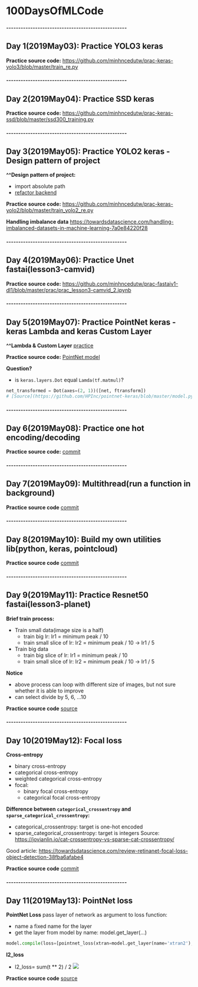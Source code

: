 # 100DaysOfMLCode

#### --------------------------------------------------
## Day 1(2019May03): Practice YOLO3 keras

**Practice source code:** https://github.com/minhncedutw/prac-keras-yolo3/blob/master/train_re.py

#### --------------------------------------------------
## Day 2(2019May04): Practice SSD keras

**Practice source code:** https://github.com/minhncedutw/prac-keras-ssd/blob/master/ssd300_training.py

#### --------------------------------------------------
## Day 3(2019May05): Practice YOLO2 keras - Design pattern of project

**^^Design pattern of project:**
 - import absolute path
 - [refactor backend](https://github.com/minhncedutw/handbook/blob/master/python_tips/backend.py)

**Practice source code:** https://github.com/minhncedutw/prac-keras-yolo2/blob/master/train_yolo2_re.py

**Handling imbalance data** https://towardsdatascience.com/handling-imbalanced-datasets-in-machine-learning-7a0e84220f28

#### --------------------------------------------------
## Day 4(2019May06): Practice Unet fastai(lesson3-camvid)

**Practice source code:** https://github.com/minhncedutw/prac-fastaiv1-dl1/blob/master/prac/prac_lesson3-camvid_2.ipynb

#### --------------------------------------------------
## Day 5(2019May07): Practice PointNet keras - keras Lambda and keras Custom Layer

**^^Lambda & Custom Layer** [practice](https://github.com/minhncedutw/handbook/blob/master/python_tips/keras_tips.md)

**Practice source code:** [PointNet model](./prac_codes/day05/)

**Question?** 
 - is `keras.layers.Dot` equal `Lamda(tf.matmul)`?
```python
net_transformed = Dot(axes=(2, 1))([net, ftransform])
# [Source](https://github.com/HPInc/pointnet-keras/blob/master/model.py)
```

#### --------------------------------------------------
## Day 6(2019May08): Practice one hot encoding/decoding

**Practice source code:** [commit](https://github.com/minhncedutw/handbook/commit/e0ddf8848c9ab3612c4547263c0cd4ec20ff89f7)

#### --------------------------------------------------
## Day 7(2019May09): Multithread(run a function in background)

**Practice source code** [commit](https://github.com/minhncedutw/handbook/commit/e2ecac58ac5447ae51c0f18a8ec0b6cf10a0508c)

#### --------------------------------------------------
## Day 8(2019May10): Build my own utilities lib(python, keras, pointcloud)

**Practice source code** [commit](https://github.com/minhncedutw/handbook/commit/ff54ab5400d52de3e15a43fbe8c01a62b751f2f0)

#### --------------------------------------------------
## Day 9(2019May11): Practice Resnet50 fastai(lesson3-planet)

**Brief train process:**
 - Train small data(image size is a half)
    + train big lr: lr1 = minimum peak / 10
    + train small slice of lr: lr2 = minimum peak / 10 -> lr1 / 5
 - Train big data
    + train big slice of lr: lr1 = minimum peak / 10
    + train small slice of lr: lr2 = minimum peak / 10 -> lr1 / 5
    
**Notice**
 - above process can loop with different size of images, but not sure whether it is able to improve
 - can select divide by 5, 6, ...10

**Practice source code** [source](./prac_codes/day09/)

#### --------------------------------------------------
## Day 10(2019May12): Focal loss

**Cross-entropy**
 - binary cross-entropy
 - categorical cross-entropy
 - weighted categorical cross-entropy
 - focal:
    + binary focal cross-entropy
    + categorical focal cross-entropy
    
**Difference between `categorical_crossentropy` and `sparse_categorical_crossentropy`:**
 - categorical_crossentropy: target is one-hot encoded
 - sparse_categorical_crossentropy: target is integers
Source: https://jovianlin.io/cat-crossentropy-vs-sparse-cat-crossentropy/
    
Good article: https://towardsdatascience.com/review-retinanet-focal-loss-object-detection-38fba6afabe4

**Practice source code** [commit](https://github.com/minhncedutw/handbook/commit/fcd84c38acec1ffba043cf93bf4e0ead8da7a139)

#### --------------------------------------------------
## Day 11(2019May13): PointNet loss

**PointNet Loss** pass layer of network as argument to loss function:
 - name a fixed name for the layer
 - get the layer from model by name: model.get_layer(...)
```python
model.compile(loss=[pointnet_loss(xtran=model.get_layer(name='xtran2'), reg_weight=0.001)], metrics=["accuracy"], optimizer=adam)
``` 

**l2_loss**
 - l2_loss= sum(t ** 2) / 2
![](https://raw.githubusercontent.com/ritchieng/machine-learning-nanodegree/master/deep_learning/deep_neural_nets/dnn12.png)

**Practice source code** [source](./prac_codes/day11)